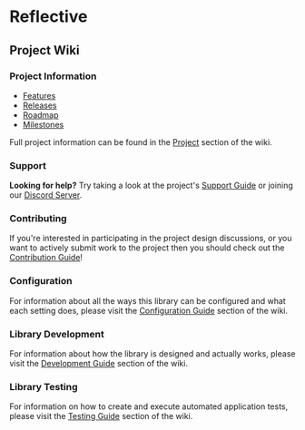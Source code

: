 # Reflective

## Project Wiki

### Project Information

- [Features](project/features.md)
- [Releases](project/releases.md)
- [Roadmap](project/roadmap.md)
- [Milestones](project/milestones.md)

Full project information can be found in the [Project](project/README.md) section of the wiki.

### Support

**Looking for help?** Try taking a look at the project's
[Support Guide](support/README.md) or joining
our [Discord Server](https://discord.azorian.solutions).

### Contributing

If you're interested in participating in the project design discussions, or you want to actively submit work to the
project then you should check out the
[Contribution Guide](contributing/README.md)!

### Configuration

For information about all the ways this library can be configured and what each setting does, please visit the
[Configuration Guide](configuration/README.md) section of the wiki.

### Library Development

For information about how the library is designed and actually works, please visit the
[Development Guide](development/README.md) section of the wiki.

### Library Testing

For information on how to create and execute automated application tests, please visit the
[Testing Guide](testing/README.md) section of the wiki.
